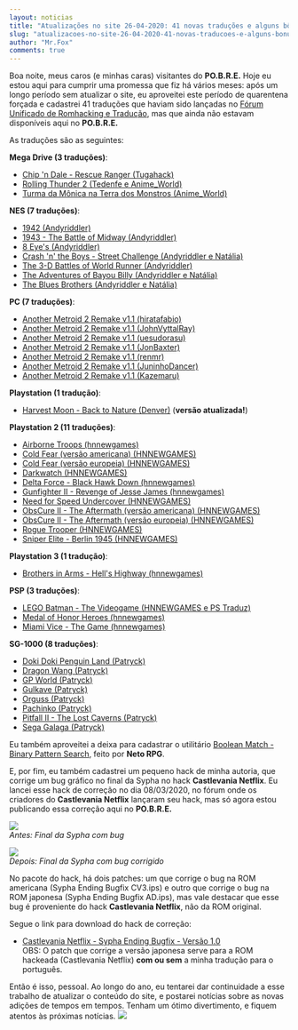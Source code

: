 ```yaml
---
layout: noticias
title: "Atualizações no site 26-04-2020: 41 novas traduções e alguns bônus"
slug: "atualizacoes-no-site-26-04-2020-41-novas-traducoes-e-alguns-bonus"
author: "Mr.Fox"
comments: true
---
```

Boa noite, meus caros (e minhas caras) visitantes do **PO.B.R.E.** Hoje eu estou aqui para cumprir uma promessa que fiz há vários meses: após um longo período sem atualizar o site, eu aproveitei este período de quarentena forçada e cadastrei 41 traduções que haviam sido lançadas no [Fórum Unificado de Romhacking e Tradução](//romhacking.net.br/), mas que ainda não estavam disponíveis aqui no **PO.B.R.E.**

As traduções são as seguintes:

**Mega Drive (3 traduções)**:

-   [Chip 'n Dale - Rescue Ranger (Tugahack)](//romhackers.org/traducoes/console/mega-drive/chip-'n-dale-rescue-ranger-tugahack/)
-   [Rolling Thunder 2 (Tedenfe e Anime_World)](//romhackers.org/traducoes/console/mega-drive/rolling-thunder-2-tedenfe-e-anime_world/)
-   [Turma da Mônica na Terra dos Monstros (Anime_World)](//romhackers.org/traducoes/console/mega-drive/turma-da-monica-na-terra-dos-monstros-anime_world/)


**NES (7 traduções)**:

-   [1942 (Andyriddler)](//romhackers.org/traducoes/console/nes/1942-(andyriddler)/)
-   [1943 - The Battle of Midway (Andyriddler)](//romhackers.org/traducoes/console/nes/1943-the-battle-of-midway-andyriddler/)
-   [8 Eye's (Andyriddler)](//romhackers.org/traducoes/console/nes/8-eye's-(andyriddler)/)
-   [Crash 'n' the Boys - Street Challenge (Andyriddler e Natália)](//romhackers.org/traducoes/console/nes/crash-'n'-the-boys-street-challenge-andyriddler-e-natalia/)
-   [The 3-D Battles of World Runner (Andyriddler)](//romhackers.org/traducoes/console/nes/the-3-d-battles-of-world-runner-andyriddler/)
-   [The Adventures of Bayou Billy (Andyriddler e Natália)](//romhackers.org/traducoes/console/nes/the-adventures-of-bayou-billy-andyriddler-e-natalia/)
-   [The Blues Brothers (Andyriddler e Natália)](//romhackers.org/traducoes/console/nes/the-blues-brothers-andyriddler-e-natalia/)


**PC (7 traduções)**:

-   [Another Metroid 2 Remake v1.1 (hiratafabio)](//romhackers.org/traducoes/computador/pc/another-metroid-2-remake-v1.1-hiratafabio/)
-   [Another Metroid 2 Remake v1.1 (JohnVyttalRay)](//romhackers.org/traducoes/computador/pc/another-metroid-2-remake-v1.1-johnvyttalray/)
-   [Another Metroid 2 Remake v1.1 (uesudorasu)](//romhackers.org/traducoes/computador/pc/another-metroid-2-remake-v1.1-uesudorasu/)
-   [Another Metroid 2 Remake v1.1 (JonBaxter)](//romhackers.org/traducoes/computador/pc/another-metroid-2-remake-v1.1-jonbaxter/)
-   [Another Metroid 2 Remake v1.1 (renmr)](//romhackers.org/traducoes/computador/pc/another-metroid-2-remake-v1.1-renmr/)
-   [Another Metroid 2 Remake v1.1 (JuninhoDancer)](//romhackers.org/traducoes/computador/pc/another-metroid-2-remake-v1.1-juninhodancer/)
-   [Another Metroid 2 Remake v1.1 (Kazemaru)](//romhackers.org/traducoes/computador/pc/another-metroid-2-remake-v1.1-kazemaru/)


**Playstation (1 tradução)**:

-   [Harvest Moon - Back to Nature (Denver)](//romhackers.org/traducoes/console/playstation/harvest-moon-back-to-nature-denver/) (**versão atualizada!**)


**Playstation 2 (11 traduções)**:

-   [Airborne Troops (hnnewgames)](//romhackers.org/traducoes/console/playstation-2/airborne-troops-hnnewgames/)
-   [Cold Fear (versão americana) (HNNEWGAMES)](//romhackers.org/traducoes/console/playstation-2/cold-fear-versao-americana-hnnewgames/)
-   [Cold Fear (versão europeia) (HNNEWGAMES)](//romhackers.org/traducoes/console/playstation-2/cold-fear-versao-europeia-hnnewgames/)
-   [Darkwatch (HNNEWGAMES)](//romhackers.org/traducoes/console/playstation-2/darkwatch-(hnnewgames)/)
-   [Delta Force - Black Hawk Down (hnnewgames)](//romhackers.org/traducoes/console/playstation-2/delta-force-black-hawk-down-hnnewgames/)
-   [Gunfighter II - Revenge of Jesse James (hnnewgames)](//romhackers.org/traducoes/console/playstation-2/gunfighter-ii-revenge-of-jesse-james-hnnewgames/)
-   [Need for Speed Undercover (HNNEWGAMES)](//romhackers.org/traducoes/console/playstation-2/need-for-speed-undercover-hnnewgames/)
-   [ObsCure II - The Aftermath (versão americana) (HNNEWGAMES)](//romhackers.org/traducoes/console/playstation-2/obscure-ii-the-aftermath-versao-americana-hnnewgames/)
-   [ObsCure II - The Aftermath (versão europeia) (HNNEWGAMES)](//romhackers.org/traducoes/console/playstation-2/obscure-ii-the-aftermath-versao-europeia-hnnewgames/)
-   [Rogue Trooper (HNNEWGAMES)](//romhackers.org/traducoes/console/playstation-2/rogue-trooper-hnnewgames/)
-   [Sniper Elite - Berlin 1945 (HNNEWGAMES)](//romhackers.org/traducoes/console/playstation-2/sniper-elite-berlin-1945-hnnewgames/)


**Playstation 3 (1 tradução)**:

-   [Brothers in Arms - Hell's Highway (hnnewgames)](//web.archive.org/web/20200928103531/http://romhackers.org/modules/PDdownloads/singlefile.php?cid=84&lid=1433)


**PSP (3 traduções)**:

-   [LEGO Batman - The Videogame (HNNEWGAMES e PS Traduz)](//web.archive.org/web/20200928103531/http://romhackers.org/modules/PDdownloads/singlefile.php?cid=73&lid=1434)
-   [Medal of Honor Heroes (hnnewgames)](//web.archive.org/web/20200928103531/http://romhackers.org/modules/PDdownloads/singlefile.php?cid=73&lid=1432)
-   [Miami Vice - The Game (hnnewgames)](//web.archive.org/web/20200928103531/http://romhackers.org/modules/PDdownloads/singlefile.php?cid=73&lid=1428)


**SG-1000 (8 traduções)**:

-   [Doki Doki Penguin Land (Patryck)](//romhackers.org/traducoes/console/sg-1000/doki-doki-penguin-land-patryck/)
-   [Dragon Wang (Patryck)](//romhackers.org/traducoes/console/sg-1000/dragon-wang-patryck/)
-   [GP World (Patryck)](//romhackers.org/traducoes/console/sg-1000/gp-world-patryck/)
-   [Gulkave (Patryck)](//romhackers.org/traducoes/console/sg-1000/gulkave-patryck/)
-   [Orguss (Patryck)](//romhackers.org/traducoes/console/sg-1000/orguss-patryck/)
-   [Pachinko (Patryck)](//romhackers.org/traducoes/console/sg-1000/pachinko-patryck/)
- [Pitfall II - The Lost Caverns (Patryck)](//romhackers.org/traducoes/console/sg-1000/pitfall-ii-the-lost-caverns-patryck/)
-   [Sega Galaga (Patryck)](//romhackers.org/traducoes/console/sg-1000/sega-galaga-patryck/)


Eu também aproveitei a deixa para cadastrar o utilitário [Boolean Match - Binary Pattern Search](//web.archive.org/web/20200928103531/http://romhackers.org/modules/PDdownloads2/singlefile.php?cid=2&lid=249), feito por **Neto RPG**.

E, por fim, eu também cadastrei um pequeno hack de minha autoria, que corrige um bug gráfico no final da Sypha no hack **Castlevania Netflix**. Eu lancei esse hack de correção no dia 08/03/2020, no fórum onde os criadores do **Castlevania Netflix** lançaram seu hack, mas só agora estou publicando essa correção aqui no **PO.B.R.E.**

![](//img.romhackers.org/noticias/CVNetflix-Antes3.png)\
*Antes: Final da Sypha com bug*

![](//img.romhackers.org/noticias/CVNetflix-Depois.jpg)\
*Depois: Final da Sypha com bug corrigido*

No pacote do hack, há dois patches: um que corrige o bug na ROM americana (Sypha Ending Bugfix CV3.ips) e outro que corrige o bug na ROM japonesa (Sypha Ending Bugfix AD.ips), mas vale destacar que esse bug é proveniente do hack **Castlevania Netflix**, não da ROM original.

Segue o link para download do hack de correção:

-   [Castlevania Netflix - Sypha Ending Bugfix - Versão 1.0](//web.archive.org/web/20200928103531/http://romhackers.org/modules/PDdownloads0/singlefile.php?cid=38&lid=78)\
OBS: O patch que corrige a versão japonesa serve para a ROM hackeada (Castlevania Netflix) **com ou sem** a minha tradução para o português.


Então é isso, pessoal. Ao longo do ano, eu tentarei dar continuidade a esse trabalho de atualizar o conteúdo do site, e postarei notícias sobre as novas adições de tempos em tempos. Tenham um ótimo divertimento, e fiquem atentos às próximas notícias. ![](//web.archive.org/web/20200928103531im_/http://romhackers.org/uploads/smil470474167631b.gif)